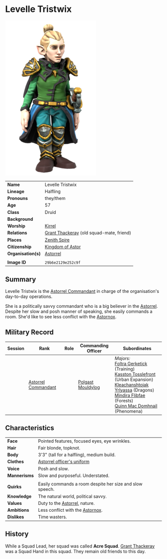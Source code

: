 # Levelle Tristwix

<img src="https://raw.githubusercontent.com/jesskelsall/astarus-images/main/characters/portraits/29b6e2129e252c9f.png" height="500" />

|||
| --- | --- |
| **Name** | Levelle Tristwix | character.4
| **Lineage** | Halfling |
| **Pronouns** | they/them |
| **Age** | 57 |
| **Class** | Druid |
| **Background** | |
| **Worship** | [Kirrel](../gods/deities/kirrel.md) |
| **Relations** | [Grant Thackeray](grant-thackeray.md) (old squad-mate, friend) |
| **Places** | [Zenith Spire](../places/buildings/government/zenith-spire.md) |
| **Citizenship** | [Kingdom of Astor](../civilisations/kingdom-of-astor/kingdom-of-astor.md) |
| **Organisation(s)** | [Astorrel](../organisations/government/astorrel/astorrel.md) |
|||
| **Image ID** | `29b6e2129e252c9f` |

## Summary

Levelle Tristwix is the [Astorrel Commandant](../organisations/government/astorrel/ranks/astorrel-commandant.md) in charge of the organisation's day-to-day operations.

She is a politically savvy commandant who is a big believer in the [Astorrel](../organisations/government/astorrel/astorrel.md). Despite her slow and posh manner of speaking, she easily commands a room. She'd like to see less conflict with the [Astornox](../organisations/government/astornox/astornox.md).

## Military Record

| Session | Rank | Role | Commanding Officer | Subordinates |
|:---:| --- | --- | --- | --- |
|| [Astorrel Commandant](../organisations/government/astorrel/ranks/astorrel-commandant.md) || [Polgast Mouldylog](polgast-mouldylog.md) | *Majors:*<br>[Foltra Gerketick](foltra-gerketick.md) (Training)<br>[Kasston Tosslefront](kasston-tosslefront.md) (Urban Expansion)<br>[Kleachanshtojak Yrlyassa](kleachanshtojak-yrlyassa.md) (Dragons)<br>[Mindira Flibfae](mindira-flibfae.md) (Forests)<br>[Quinn Mac Domhnail](quinn-mac-domhnail.md) (Phenomena) |

## Characteristics

| | |
| --- | --- |
| **Face** | Pointed features, focused eyes, eye wrinkles. | characteristics.2
| **Hair** | Fair blonde, topknot. |
| **Body** | 3'3" (tall for a halfling), medium build. |
| **Clothes** | [Astorrel officer's uniform](../organisations/government/astorrel/uniforms/astorrel-officers-uniform.md) |
| **Voice** | Posh and slow. |
| **Mannerisms** | Slow and purposeful. Understated. |
| | |
| **Quirks** | Easily commands a room despite her size and slow speech. |
| **Knowledge** | The natural world, political savvy. |
| **Values** | Duty to the [Astorrel](../organisations/government/astorrel/astorrel.md), nature. |
| **Ambitions** | Less conflict with the [Astornox](../organisations/government/astornox/astornox.md). |
| **Dislikes** | Time wasters. |

## History

While a Squad Lead, her squad was called **Acre Squad**. [Grant Thackeray](grant-thackeray.md) was a Squad Hand in this squad. They remain old friends to this day.
